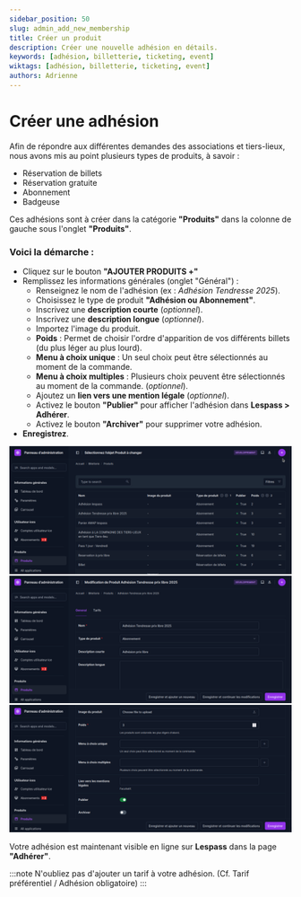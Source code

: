 ```yaml
---
sidebar_position: 50
slug: admin_add_new_membership
title: Créer un produit
description: Créer une nouvelle adhésion en détails.
keywords: [adhésion, billetterie, ticketing, event]
wiktags: [adhésion, billetterie, ticketing, event]
authors: Adrienne
---
```


# Créer une adhésion  

Afin de répondre aux différentes demandes des associations et tiers-lieux, nous avons mis au point plusieurs types de produits, à savoir :  
   - Réservation de billets
   - Réservation gratuite
   - Abonnement
   - Badgeuse  

Ces adhésions sont à créer dans la catégorie **"Produits"** dans la colonne de gauche sous l'onglet **"Produits"**.  

### Voici la démarche :  

- Cliquez sur le bouton **"AJOUTER PRODUITS +"**  
- Remplissez les informations générales (onglet "Général") :  
  - Renseignez le nom de l'adhésion (ex : *Adhésion Tendresse 2025*).  
  - Choisissez le type de produit **"Adhésion ou Abonnement"**.  
  - Inscrivez une **description courte** (*optionnel*).  
  - Inscrivez une **description longue** (*optionnel*).  
  - Importez l'image du produit.  
  - **Poids** : Permet de choisir l'ordre d'apparition de vos différents billets (du plus léger au plus lourd).  
  - **Menu à choix unique** : Un seul choix peut être sélectionnés au moment de la commande. 
  - **Menu à choix multiples** : Plusieurs choix peuvent être sélectionnés au moment de la commande. (*optionnel*).  
  - Ajoutez un **lien vers une mention légale** (*optionnel*).  
  - Activez le bouton **"Publier"** pour afficher l'adhésion dans **Lespass > Adhérer**.  
  - Activez le bouton **"Archiver"** pour supprimer votre adhésion. 
- **Enregistrez**.   

![](/img/adhesion1.png)
![](/img/adhesion2.png)
![](/img/adhesion3.png)

Votre adhésion est maintenant visible en ligne sur **Lespass** dans la page **"Adhérer"**.


:::note 
N'oubliez pas d'ajouter un tarif à votre adhésion. (Cf. Tarif préférentiel / Adhésion obligatoire)
:::
